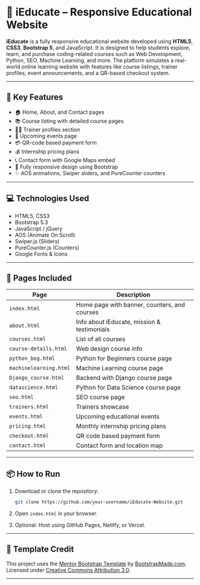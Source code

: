 
# 📘 iEducate – Responsive Educational Website

**iEducate** is a fully responsive educational website developed using **HTML5**, **CSS3**, **Bootstrap 5**, and JavaScript. It is designed to help students explore, learn, and purchase coding-related courses such as Web Development, Python, SEO, Machine Learning, and more. The platform simulates a real-world online learning website with features like course listings, trainer profiles, event announcements, and a QR-based checkout system.

---

## 🌟 Key Features

- 🏠 Home, About, and Contact pages  
- 📚 Course listing with detailed course pages  
- 🧑‍🏫 Trainer profiles section  
- 📅 Upcoming events page  
- 💳 QR-code based payment form  
- 💰 Internship pricing plans  
- 📞 Contact form with Google Maps embed  
- 📱 Fully responsive design using Bootstrap  
- ✨ AOS animations, Swiper sliders, and PureCounter counters  

---

## 💻 Technologies Used

- HTML5, CSS3  
- Bootstrap 5.3  
- JavaScript / jQuery  
- AOS (Animate On Scroll)  
- Swiper.js (Sliders)  
- PureCounter.js (Counters)  
- Google Fonts & Icons  

---

## 📂 Pages Included

| Page                  | Description                                  |
|-----------------------|----------------------------------------------|
| `index.html`          | Home page with banner, counters, and courses |
| `about.html`          | Info about iEducate, mission & testimonials  |
| `courses.html`        | List of all courses                          |
| `course-details.html` | Web design course info                       |
| `python_beg.html`     | Python for Beginners course page             |
| `machinelearning.html`| Machine Learning course page                 |
| `Django_course.html`  | Backend with Django course page              |
| `datascience.html`    | Python for Data Science course page          |
| `seo.html`            | SEO course page                              |
| `trainers.html`       | Trainers showcase                            |
| `events.html`         | Upcoming educational events                  |
| `pricing.html`        | Monthly internship pricing plans             |
| `checkout.html`       | QR code based payment form                   |
| `contact.html`        | Contact form and location map                |

---

## 📦 How to Run

1. Download or clone the repository:
   ```bash
   git clone https://github.com/your-username/iEducate-Website.git
   ```

2. Open `index.html` in your browser.

3. Optional: Host using GitHub Pages, Netlify, or Vercel.

---

## 🎨 Template Credit

This project uses the [Mentor Bootstrap Template](https://bootstrapmade.com/mentor-free-education-bootstrap-theme/) by [BootstrapMade.com](https://bootstrapmade.com).  
Licensed under [Creative Commons Attribution 3.0](https://bootstrapmade.com/license/).

---
